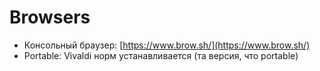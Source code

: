 # Browsers

* Консольный браузер: [https://www.brow.sh/](https://www.brow.sh/)
* Portable: Vivaldi норм устанавливается (та версия, что portable)
